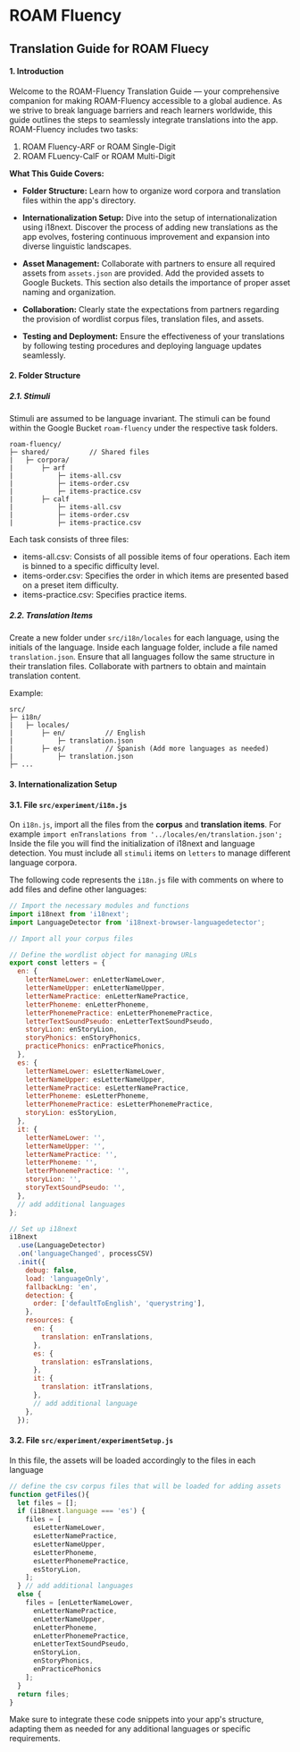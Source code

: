# ROAM Fluency

## Translation Guide for ROAM Fluecy

#### 1. Introduction
Welcome to the ROAM-Fluency Translation Guide — your comprehensive companion for making ROAM-Fluency accessible to a global audience. As we strive to break language barriers and reach learners worldwide, this guide outlines the steps to seamlessly integrate translations into the app. ROAM-Fluency includes two tasks:

1. ROAM Fluency-ARF or ROAM Single-Digit
2. ROAM FLuency-CalF or ROAM Multi-Digit

**What This Guide Covers:**
- **Folder Structure:** Learn how to organize word corpora and translation files within the app's directory.

- **Internationalization Setup:** Dive into the setup of internationalization using i18next. Discover the process of adding new translations as the app evolves, fostering continuous improvement and expansion into diverse linguistic landscapes.

- **Asset Management:** Collaborate with partners to ensure all required assets from `assets.json` are provided. Add the provided assets to Google Buckets. This section also details the importance of proper asset naming and organization.

- **Collaboration:** Clearly state the expectations from partners regarding the provision of wordlist corpus files, translation files, and assets.

- **Testing and Deployment:** Ensure the effectiveness of your translations by following testing procedures and deploying language updates seamlessly.


#### 2. Folder Structure

##### 2.1. Stimuli
Stimuli are assumed to be language invariant. The stimuli can be found within the Google Bucket `roam-fluency` under the respective task folders.

```
roam-fluency/
├─ shared/          // Shared files
|   ├─ corpora/         
|       ├─ arf
|           ├─ items-all.csv
|           ├─ items-order.csv
|           ├─ items-practice.csv
|       ├─ calf
|           ├─ items-all.csv
|           ├─ items-order.csv
|           ├─ items-practice.csv
```

 Each task consists of three files:
 * items-all.csv: Consists of all possible items of four operations. Each item is binned to a specific difficulty level.
 * items-order.csv: Specifies the order in which items are presented based on a preset item difficulty.
 * items-practice.csv: Specifies practice items.



##### 2.2. Translation Items
Create a new folder under `src/i18n/locales` for each language, using the initials of the language. Inside each language folder, include a file named `translation.json`. Ensure that all languages follow the same structure in their translation files. Collaborate with partners to obtain and maintain translation content.

Example:
```
src/
├─ i18n/
|   ├─ locales/
|       ├─ en/          // English
|           ├─ translation.json
|       ├─ es/          // Spanish (Add more languages as needed)
|           ├─ translation.json
├─ ...
```


#### 3. Internationalization Setup

#### 3.1. File `src/experiment/i18n.js`

On `i18n.js`, import all the files from the **corpus** and **translation items**. For example `import enTranslations from '../locales/en/translation.json';`
Inside the file you will find the initialization of i18next and language detection. 
You must include all `stimuli` items on `letters` to manage different language corpora.

The following code represents the `i18n.js` file with comments on where to add files and define other languages:

```javascript
// Import the necessary modules and functions
import i18next from 'i18next';
import LanguageDetector from 'i18next-browser-languagedetector';

// Import all your corpus files

// Define the wordlist object for managing URLs
export const letters = {
  en: {
    letterNameLower: enLetterNameLower,
    letterNameUpper: enLetterNameUpper,
    letterNamePractice: enLetterNamePractice,
    letterPhoneme: enLetterPhoneme,
    letterPhonemePractice: enLetterPhonemePractice,
    letterTextSoundPseudo: enLetterTextSoundPseudo,
    storyLion: enStoryLion,
    storyPhonics: enStoryPhonics,
    practicePhonics: enPracticePhonics,
  },
  es: {
    letterNameLower: esLetterNameLower,
    letterNameUpper: esLetterNameUpper,
    letterNamePractice: esLetterNamePractice,
    letterPhoneme: esLetterPhoneme,
    letterPhonemePractice: esLetterPhonemePractice,
    storyLion: esStoryLion,
  },
  it: {
    letterNameLower: '',
    letterNameUpper: '',
    letterNamePractice: '',
    letterPhoneme: '',
    letterPhonemePractice: '',
    storyLion: '',
    storyTextSoundPseudo: '',
  },
  // add additional languages
};

// Set up i18next
i18next
  .use(LanguageDetector)
  .on('languageChanged', processCSV)
  .init({
    debug: false,
    load: 'languageOnly',
    fallbackLng: 'en',
    detection: {
      order: ['defaultToEnglish', 'querystring'],
    },
    resources: {
      en: {
        translation: enTranslations,
      },
      es: {
        translation: esTranslations,
      },
      it: {
        translation: itTranslations,
      },
      // add additional language
    },
  });


```

#### 3.2. File `src/experiment/experimentSetup.js`

In this file, the assets will be loaded accordingly to the files in each language

```javascript
// define the csv corpus files that will be loaded for adding assets
function getFiles(){
  let files = [];
  if (i18next.language === 'es') {
    files = [
      esLetterNameLower,
      esLetterNamePractice,
      esLetterNameUpper, 
      esLetterPhoneme, 
      esLetterPhonemePractice,
      esStoryLion,
    ];
  } // add additional languages
  else {
    files = [enLetterNameLower,
      enLetterNamePractice,
      enLetterNameUpper, 
      enLetterPhoneme, 
      enLetterPhonemePractice,
      enLetterTextSoundPseudo,
      enStoryLion,
      enStoryPhonics,
      enPracticePhonics
    ];
  }
  return files;
}
```

Make sure to integrate these code snippets into your app's structure, adapting them as needed for any additional languages or specific requirements.
